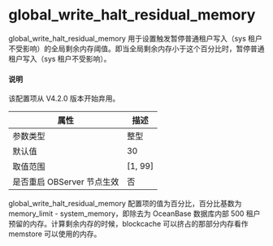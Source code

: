 # global_write_halt_residual_memory

global_write_halt_residual_memory 用于设置触发暂停普通租户写入（sys 租户不受影响）的全局剩余内存阈值。即当全局剩余内存小于这个百分比时，暂停普通租户写入（sys 租户不受影响）。

<main id="notice" type='explain'>
<h4>说明</h4>
<p>该配置项从 V4.2.0 版本开始弃用。</p>
</main>

|      **属性**      |  **描述**   |
|------------------|-----------|
| 参数类型             | 整型        |
| 默认值              | 30        |
| 取值范围             | \[1, 99\] |
| 是否重启 OBServer 节点生效 | 否         |

global_write_halt_residual_memory 配置项的值为百分比，百分比基数为 memory_limit - system_memory，即除去为 OceanBase 数据库内部 500 租户预留的内存。计算剩余内存的时候，blockcache 可以挤占的那部分内存看作 memstore 可以使用的内存。
